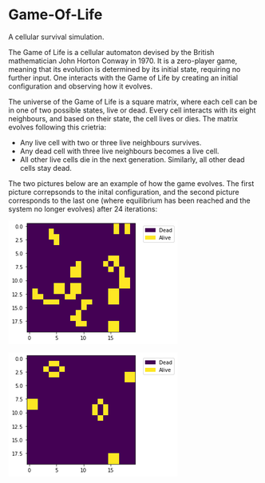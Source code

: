 # Game-Of-Life
A cellular survival simulation.

The Game of Life is a cellular automaton devised by the British mathematician John Horton Conway in 1970. It is a zero-player game, meaning that its evolution is determined by its initial state, requiring no further input. One interacts with the Game of Life by creating an initial configuration and observing how it evolves.

The universe of the Game of Life is a square matrix, where each cell can be in one of two possible states, live or dead. Every cell interacts with its eight neighbours, and based on their state, the cell lives or dies. The matrix evolves following this crietria:

* Any live cell with two or three live neighbours survives.
* Any dead cell with three live neighbours becomes a live cell.
* All other live cells die in the next generation. Similarly, all other dead cells stay dead.

The two pictures below are an example of how the game evolves. The first picture correpsonds to the inital configuration, and the second picture corresponds to the last one (where equilibrium has been reached and the system no longer evolves) after 24 iterations:

![alt_file](https://github.com/ygbuil/Game-Of-Life/blob/main/example_images/initial_state.png)

![alt_file](https://github.com/ygbuil/Game-Of-Life/blob/main/example_images/final_state.png)
